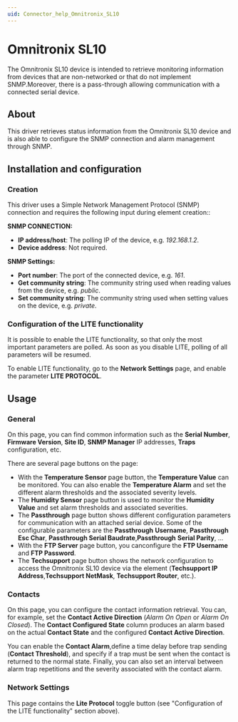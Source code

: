 ```yaml
---
uid: Connector_help_Omnitronix_SL10
---
```


# Omnitronix SL10

The Omnitronix SL10 device is intended to retrieve monitoring information from devices that are non-networked or that do not implement SNMP.Moreover, there is a pass-through allowing communication with a connected serial device.

## About

This driver retrieves status information from the Omnitronix SL10 device and is also able to configure the SNMP connection and alarm management through SNMP.

## Installation and configuration

### Creation

This driver uses a Simple Network Management Protocol (SNMP) connection and requires the following input during element creation::

**SNMP CONNECTION:**

- **IP address/host**: The polling IP of the device, e.g. *192.168.1.2*.
- **Device address**: Not required.

**SNMP Settings:**

- **Port number**: The port of the connected device, e.g. *161*.
- **Get community string**: The community string used when reading values from the device, e.g. *public*.
- **Set community string**: The community string used when setting values on the device, e.g. *private*.

### Configuration of the LITE functionality

It is possible to enable the LITE functionality, so that only the most important parameters are polled. As soon as you disable LITE, polling of all parameters will be resumed.

To enable LITE functionality, go to the **Network Settings** page, and enable the parameter **LITE PROTOCOL**.

## Usage

### General

On this page, you can find common information such as the **Serial Number**, **Firmware Version**, **Site ID**, **SNMP Manager** IP addresses, **Traps** configuration, etc.

There are several page buttons on the page:

- With the **Temperature Sensor** page button, the **Temperature Value** can be monitored. You can also enable the **Temperature Alarm** and set the different alarm thresholds and the associated severity levels.
- The **Humidity Sensor** page button is used to monitor the **Humidity Value** and set alarm thresholds and associated severities.
- The **Passthrough** page button shows different configuration parameters for communication with an attached serial device. Some of the configurable parameters are the **Passthrough** **Username**, **Passthrough Esc Char**, **Passthrough Serial Baudrate**,**Passthrough** **Serial Parity**, ...
- With the **FTP Server** page button, you canconfigure the **FTP Username** and **FTP Password**.
- The **Techsupport** page button shows the network configuration to access the Omnitronix SL10 device via the element (**Techsupport IP Address**,**Techsupport NetMask**, **Techsupport Router**, etc.).

### Contacts

On this page, you can configure the contact information retrieval. You can, for example, set the **Contact Active Direction** (*Alarm On Open* or *Alarm On Closed*). The **Contact Configured State** column produces an alarm based on the actual **Contact State** and the configured **Contact Active Direction**.

You can enable the **Contact Alarm**,define a time delay before trap sending (**Contact Threshold**), and specify if a trap must be sent when the contact is returned to the normal state. Finally, you can also set an interval between alarm trap repetitions and the severity associated with the contact alarm.

### Network Settings

This page contains the **Lite Protocol** toggle button (see "Configuration of the LITE functionality" section above).
